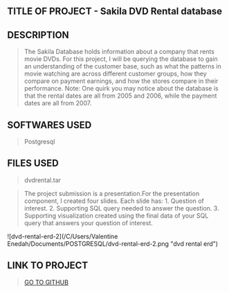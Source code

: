 ## TITLE OF PROJECT - Sakila DVD Rental database

## DESCRIPTION
> The Sakila Database holds information about a company that rents movie DVDs. For this project, I will be querying the database to gain an understanding of the customer base, such as what the patterns in movie watching are across different customer groups, how they compare on payment earnings, and how the stores compare in their performance.
Note: One quirk you may notice about the database is that the rental dates are all from 2005 and 2006, while the payment dates are all from 2007.

## SOFTWARES USED 
> Postgresql

## FILES USED
>dvdrental.tar

> The project submission is a presentation.For the presentation component, I created four slides. Each slide has:
    1. Question of interest.
    2. Supporting SQL query needed to answer the question.
    3. Supporting visualization created using the final data of your SQL query that answers your question of interest.


![dvd-rental-erd-2](/C/Users/Valentine Enedah/Documents/POSTGRESQL/dvd-rental-erd-2.png "dvd rental erd")

## LINK TO PROJECT
>[GO TO GITHUB](https://github.com/Venedah/Sakila-DVD-Rental-database)
